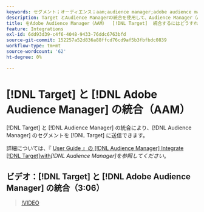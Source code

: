 ```yaml
---
keywords: セグメント；オーディエンス；aam;audience manager;adobe audience manager；統合；統合
description: Target とAudience Managerの統合を使用して、Audience Manager（AAM）セグメントをAdobe Targetに送信する方法を説明します。
title: をAdobe Audience Manager（AAM）  [!DNL Target]  統合するにはどうすればよいですか？
feature: Integrations
exl-id: 6dd93d39-c4f6-4048-9433-76ddc6763bfd
source-git-commit: 152257a52d836a88ffcd76cd9af5b3fbfbdc0839
workflow-type: tm+mt
source-wordcount: '62'
ht-degree: 0%

---
```


# [!DNL Target] と [!DNL Adobe Audience Manager] の統合（AAM）

[!DNL Target] と [!DNL Audience Manager] の統合により、[!DNL Audience Manager] のセグメントを [!DNL Target] に送信できます。

詳細については、『 [ User Guide 』の  [!DNL Audience Manager] Integrate [!DNL Target]with](https://experienceleague.adobe.com/docs/audience-manager/user-guide/implementation-integration-guides/integration-other-solutions/aam-target-integration.html?lang=ja)*[!DNL Audience Manager]を参照してください*。

## ビデオ：[!DNL Target] と [!DNL Adobe Audience Manager] の統合（3:06）

>[!VIDEO](https://video.tv.adobe.com/v/35151)

